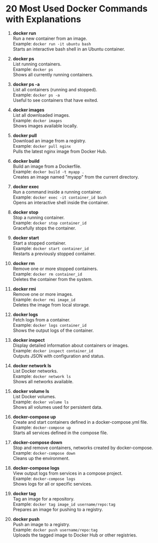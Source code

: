 # 20 Most Used Docker Commands with Explanations

1. **docker run**  
   Run a new container from an image.  
   Example: `docker run -it ubuntu bash`  
   Starts an interactive bash shell in an Ubuntu container.

2. **docker ps**  
   List running containers.  
   Example: `docker ps`  
   Shows all currently running containers.

3. **docker ps -a**  
   List all containers (running and stopped).  
   Example: `docker ps -a`  
   Useful to see containers that have exited.

4. **docker images**  
   List all downloaded images.  
   Example: `docker images`  
   Shows images available locally.

5. **docker pull**  
   Download an image from a registry.  
   Example: `docker pull nginx`  
   Pulls the latest nginx image from Docker Hub.

6. **docker build**  
   Build an image from a Dockerfile.  
   Example: `docker build -t myapp .`  
   Creates an image named "myapp" from the current directory.

7. **docker exec**  
   Run a command inside a running container.  
   Example: `docker exec -it container_id bash`  
   Opens an interactive shell inside the container.

8. **docker stop**  
   Stop a running container.  
   Example: `docker stop container_id`  
   Gracefully stops the container.

9. **docker start**  
   Start a stopped container.  
   Example: `docker start container_id`  
   Restarts a previously stopped container.

10. **docker rm**  
    Remove one or more stopped containers.  
    Example: `docker rm container_id`  
    Deletes the container from the system.

11. **docker rmi**  
    Remove one or more images.  
    Example: `docker rmi image_id`  
    Deletes the image from local storage.

12. **docker logs**  
    Fetch logs from a container.  
    Example: `docker logs container_id`  
    Shows the output logs of the container.

13. **docker inspect**  
    Display detailed information about containers or images.  
    Example: `docker inspect container_id`  
    Outputs JSON with configuration and status.

14. **docker network ls**  
    List Docker networks.  
    Example: `docker network ls`  
    Shows all networks available.

15. **docker volume ls**  
    List Docker volumes.  
    Example: `docker volume ls`  
    Shows all volumes used for persistent data.

16. **docker-compose up**  
    Create and start containers defined in a docker-compose.yml file.  
    Example: `docker-compose up`  
    Starts all services defined in the compose file.

17. **docker-compose down**  
    Stop and remove containers, networks created by docker-compose.  
    Example: `docker-compose down`  
    Cleans up the environment.

18. **docker-compose logs**  
    View output logs from services in a compose project.  
    Example: `docker-compose logs`  
    Shows logs for all or specific services.

19. **docker tag**  
    Tag an image for a repository.  
    Example: `docker tag image_id username/repo:tag`  
    Prepares an image for pushing to a registry.

20. **docker push**  
    Push an image to a registry.  
    Example: `docker push username/repo:tag`  
    Uploads the tagged image to Docker Hub or other registries.

